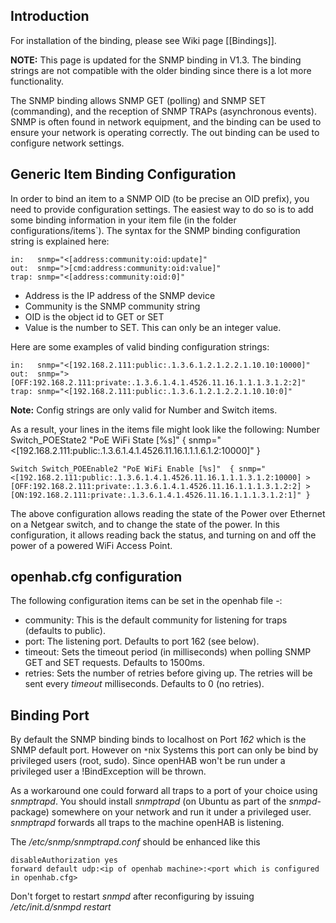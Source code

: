 ## Introduction

For installation of the binding, please see Wiki page [[Bindings]].

**NOTE:** This page is updated for the SNMP binding in V1.3. The binding strings are not compatible with the older binding since there is a lot more functionality.

The SNMP binding allows SNMP GET (polling) and SNMP SET (commanding), and the reception of SNMP TRAPs (asynchronous events). SNMP is often found in network equipment, and the binding can be used to ensure your network is operating correctly. The out binding can be used to configure network settings.

## Generic Item Binding Configuration

In order to bind an item to a SNMP OID (to be precise an OID prefix), you need to provide configuration settings. The easiest way to do so is to add some binding information in your item file (in the folder configurations/items`). The syntax for the SNMP binding configuration string is explained here:

    in:   snmp="<[address:community:oid:update]"
    out:  snmp=">[cmd:address:community:oid:value]"
    trap: snmp="<[address:community:oid:0]"

- Address is the IP address of the SNMP device
- Community is the SNMP community string
- OID is the object id to GET or SET
- Value is the number to SET. This can only be an integer value.

Here are some examples of valid binding configuration strings:

    in:   snmp="<[192.168.2.111:public:.1.3.6.1.2.1.2.2.1.10.10:10000]"
    out:  snmp=">[OFF:192.168.2.111:private:.1.3.6.1.4.1.4526.11.16.1.1.1.3.1.2:2]"
    trap: snmp="<[192.168.2.111:public:.1.3.6.1.2.1.2.2.1.10.10:0]"

**Note:** Config strings are only valid for Number and Switch items.

As a result, your lines in the items file might look like the following:
    Number Switch_POEState2  "PoE WiFi State  [%s]"  { snmp="<[192.168.2.111:public:.1.3.6.1.4.1.4526.11.16.1.1.1.6.1.2:10000]" }
    
    Switch Switch_POEEnable2 "PoE WiFi Enable [%s]"  { snmp="<[192.168.2.111:public:.1.3.6.1.4.1.4526.11.16.1.1.1.3.1.2:10000] >[OFF:192.168.2.111:private:.1.3.6.1.4.1.4526.11.16.1.1.1.3.1.2:2] >[ON:192.168.2.111:private:.1.3.6.1.4.1.4526.11.16.1.1.1.3.1.2:1]" }

The above configuration allows reading the state of the Power over Ethernet on a Netgear switch, and to change the state of the power. In this configuration, it allows reading back the status, and turning on and off the power of a powered WiFi Access Point.

## openhab.cfg configuration

The following configuration items can be set in the openhab file -:

- community: This is the default community for listening for traps (defaults to public).
- port: The listening port. Defaults to port 162 (see below).
- timeout: Sets the timeout period (in milliseconds) when polling SNMP GET and SET requests. Defaults to 1500ms.
- retries: Sets the number of retries before giving up. The retries will be sent every *timeout* milliseconds. Defaults to 0 (no retries).


## Binding Port

By default the SNMP binding binds to localhost on Port _162_ which is the SNMP default port. However on `*`nix Systems this port can only be bind by privileged users (root, sudo). Since openHAB won't be run under a privileged user a !BindException will be thrown.

As a workaround one could forward all traps to a port of your choice using _snmptrapd_. You should install _snmptrapd_ (on Ubuntu as part of the _snmpd_-package) somewhere on your network and run it under a privileged user. _snmptrapd_ forwards all traps to the machine openHAB is listening.

The _/etc/snmp/snmptrapd.conf_ should be enhanced like this

    disableAuthorization yes
    forward default udp:<ip of openhab machine>:<port which is configured in openhab.cfg>

Don't forget to restart _snmpd_ after reconfiguring by issuing _/etc/init.d/snmpd restart_